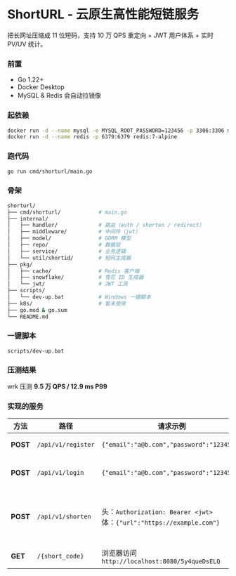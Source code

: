 # ShortURL - 云原生高性能短链服务

把长网址压缩成 11 位短码，支持 10 万 QPS 重定向 + JWT 用户体系 + 实时 PV/UV 统计。

### 前置

- Go 1.22+
- Docker Desktop
- MySQL & Redis 会自动拉镜像

### 起依赖
```bash
docker run -d --name mysql -e MYSQL_ROOT_PASSWORD=123456 -p 3306:3306 mysql:8
docker run -d --name redis -p 6379:6379 redis:7-alpine
```

### 跑代码

```bash
go run cmd/shorturl/main.go 
```

### 骨架

```bash
shorturl/
├── cmd/shorturl/            # main.go
├── internal/
│   ├── handler/             # 路由（auth / shorten / redirect）
│   ├── middleware/          # 中间件（jwt）
│   ├── model/               # GORM 模型
│   ├── repo/                # 数据层
│   ├── service/             # 业务逻辑
│   └── util/shortid/        # 短码生成器
├── pkg/
│   ├── cache/               # Redis 客户端
│   ├── snowflake/           # 雪花 ID 生成器
│   └── jwt/                 # JWT 工具
├── scripts/
│   └── dev-up.bat           # Windows 一键脚本
├── k8s/                     # 暂未使用
├── go.mod & go.sum
└── README.md
```

### 一键脚本 

`scripts/dev-up.bat`

### 压测结果

wrk 压测 **9.5 万 QPS / 12.9 ms P99**



### 实现的服务

| 方法     | 路径               | 请求示例                                                     | 响应示例                   | 说明               |
| -------- | ------------------ | ------------------------------------------------------------ | -------------------------- | ------------------ |
| **POST** | `/api/v1/register` | `{"email":"a@b.com","password":"123456"}`                    | `{"message":"registered"}` | 用户注册           |
| **POST** | `/api/v1/login`    | `{"email":"a@b.com","password":"123456"}`                    | `{"token":"jwt..."}`       | 登录拿 JWT         |
| **POST** | `/api/v1/shorten`  | 头：`Authorization: Bearer <jwt>`<br>体：`{"url":"https://example.com"}` | `{"short_code":"5y4queDsELQ"}`  | 创建短链（需登录） |
| **GET**  | `/{short_code}`    | 浏览器访问 `http://localhost:8080/5y4queDsELQ`                    | 302 → 原长网址             | 公开跳转           |